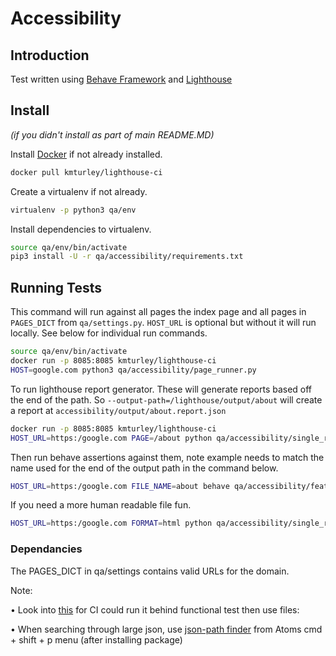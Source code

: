 # Accessibility

## Introduction

Test written using [Behave Framework](http://pythonhosted.org/behave/) and
[Lighthouse](https://github.com/GoogleChrome/lighthouse)


## Install

*(if you didn't install as part of main README.MD)*

Install [Docker](https://store.docker.com/editions/community/docker-ce-desktop-mac) if not
already installed.

```bash
docker pull kmturley/lighthouse-ci
```

Create a virtualenv if not already.

```bash
virtualenv -p python3 qa/env
```

Install dependencies to virtualenv.

```bash
source qa/env/bin/activate
pip3 install -U -r qa/accessibility/requirements.txt
```


## Running Tests

This command will run against all pages the index page and all pages in
`PAGES_DICT` from `qa/settings.py`. `HOST_URL` is optional but without
it will run locally. See below for individual run commands.

```bash
source qa/env/bin/activate
docker run -p 8085:8085 kmturley/lighthouse-ci
HOST=google.com python3 qa/accessibility/page_runner.py
```

To run lighthouse report generator. These will generate reports based off the end of the path. So ```--output-path=/lighthouse/output/about``` will create a report at ```accessibility/output/about.report.json```

```bash
docker run -p 8085:8085 kmturley/lighthouse-ci
HOST_URL=https:/google.com PAGE=/about python qa/accessibility/single_run.py
```

Then run behave assertions against them, note example needs to match the name used for the end of the output path in the command below.

```bash
HOST_URL=https:/google.com FILE_NAME=about behave qa/accessibility/features
```

If you need a more human readable file fun.

```bash
HOST_URL=https:/google.com FORMAT=html python qa/accessibility/single_run.py
```


### Dependancies

The PAGES_DICT in qa/settings contains valid URLs for the domain.

Note:

• Look into [this](https://sites.google.com/a/chromium.org/chromedriver/logging/performance-log)
  for CI could run it behind functional test then use files:

• When searching through large json, use
  [json-path finder](https://atom.io/packages/json-path-finder) from Atoms cmd + shift + p
  menu (after installing package)
